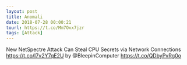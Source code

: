 ```yaml
---
layout: post
title: Anomali
date: 2018-07-28 00:00:21
tourl: https://t.co/Mm7Oxx7jzr
tags: [Attack]
---
```

New NetSpectre Attack Can Steal CPU Secrets via Network Connections https://t.co/I7v2Y7qE2U by @BleepinComputer https://t.co/QDbyPvRg0o